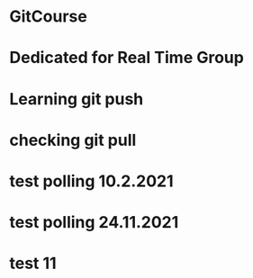 # GitCourse
# Dedicated for Real Time Group
# Learning git push
# checking git pull
# test polling 10.2.2021
# test polling 24.11.2021    
# test 11
